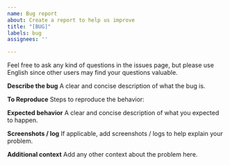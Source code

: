 ```yaml
---
name: Bug report
about: Create a report to help us improve
title: "[BUG]"
labels: bug
assignees: ''

---
```


Feel free to ask any kind of questions in the issues page, but please use English since other users may find your questions valuable.

**Describe the bug**
A clear and concise description of what the bug is.

**To Reproduce**
Steps to reproduce the behavior:

**Expected behavior**
A clear and concise description of what you expected to happen.

**Screenshots / log**
If applicable, add screenshots / logs to help explain your problem.

**Additional context**
Add any other context about the problem here.
